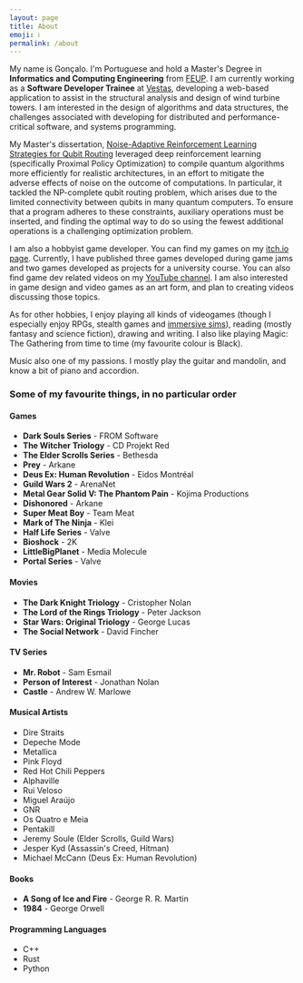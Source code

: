 ```yaml
---
layout: page
title: About
emoji: ℹ️
permalink: /about
---
```


My name is Gonçalo.
I'm Portuguese and hold a Master's Degree in **Informatics and Computing Engineering** from [FEUP](https://sigarra.up.pt/feup/en/web_base.gera_pagina?p_pagina=boas%20vindas). I am currently working as a **Software Developer Trainee** at [Vestas](https://www.vestas.com/), developing a web-based application to assist in the structural analysis and design of wind turbine towers.
I am interested in the design of algorithms and data structures, the challenges associated with developing for distributed and performance-critical software, and systems programming.

My Master's dissertation, <a href="https://repositorio-aberto.up.pt/bitstream/10216/153420/3/646720.pdf" target="_blank">Noise-Adaptive Reinforcement Learning Strategies for Qubit Routing</a> leveraged deep reinforcement learning (specifically Proximal Policy Optimization) to compile quantum algorithms more efficiently for realistic architectures, in an effort to mitigate the adverse effects of noise on the outcome of computations. In particular, it tackled the NP-complete qubit routing problem, which arises due to the limited connectivity between qubits in many quantum computers. To ensure that a program adheres to these constraints, auxiliary operations must be inserted, and finding the optimal way to do so using the fewest additional operations is a challenging optimization problem.

I am also a hobbyist game developer. You can find my games on my [itch.io page](https://venompaco.itch.io/). 
Currently, I have published three games developed during game jams and two games developed as projects for a university course. You can also find game dev related videos on my [YouTube channel](https://www.youtube.com/channel/UCvL53_aSBTpDE0RN1dp6WkA). 
I am also interested in game design and video games as an art form, and plan to creating videos discussing those topics.

As for other hobbies, I enjoy playing all kinds of videogames (though I especially enjoy RPGs, stealth games and [immersive sims](https://en.wikipedia.org/wiki/Immersive_sim)), reading (mostly fantasy and science fiction), drawing and writing. 
I also like playing Magic: The Gathering from time to time (my favourite colour is Black).

Music also one of my passions. I mostly play the guitar and mandolin, and know a bit of piano and accordion.

### Some of my favourite things, in no particular order

#### Games
* **Dark Souls Series** - FROM Software
* **The Witcher Triology** - CD Projekt Red
* **The Elder Scrolls Series** - Bethesda
* **Prey** - Arkane
* **Deus Ex: Human Revolution** - Eidos Montréal
* **Guild Wars 2** - ArenaNet
* **Metal Gear Solid V: The Phantom Pain** - Kojima Productions
* **Dishonored** - Arkane
* **Super Meat Boy** - Team Meat
* **Mark of The Ninja** - Klei
* **Half Life Series** - Valve
* **Bioshock** - 2K
* **LittleBigPlanet** - Media Molecule
* **Portal Series** - Valve

#### Movies
* **The Dark Knight Triology** - Cristopher Nolan
* **The Lord of the Rings Triology** - Peter Jackson
* **Star Wars: Original Triology** - George Lucas
* **The Social Network** - David Fincher

#### TV Series
* **Mr. Robot** - Sam Esmail
* **Person of Interest** - Jonathan Nolan
* **Castle** - Andrew W. Marlowe

#### Musical Artists
* Dire Straits
* Depeche Mode
* Metallica
* Pink Floyd
* Red Hot Chili Peppers
* Alphaville
* Rui Veloso
* Miguel Araújo
* GNR
* Os Quatro e Meia
* Pentakill
* Jeremy Soule (Elder Scrolls, Guild Wars)
* Jesper Kyd (Assassin's Creed, Hitman)
* Michael McCann (Deus Ex: Human Revolution)

#### Books
* **A Song of Ice and Fire** - George R. R. Martin
* **1984** - George Orwell

#### Programming Languages
* C++
* Rust
* Python
